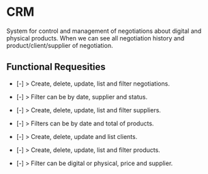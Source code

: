 # CRM
System for control and management of negotiations about digital and physical products. When we can see all negotiation history and product/client/supplier of negotiation.

## Functional Requesities
- [-] > Create, delete, update, list and filter negotiations.
- [-] > Filter can be by date, supplier and status.

- [-] > Create, delete, update, list and filter suppliers.
- [-] > Filters can be by date and total of products.

- [-] > Create, delete, update and list clients.

- [-] > Create, delete, update, list and filter products.
- [-] > Filter can be digital or physical, price and supplier. 